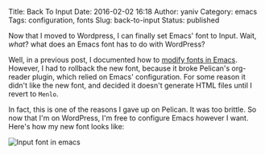 Title: Back To Input
Date: 2016-02-02 16:18
Author: yaniv
Category: emacs
Tags: configuration, fonts
Slug: back-to-input
Status: published

Now that I moved to Wordpress, I can finally set Emacs' font to
Input. Wait, *what*? what does an Emacs font has to do with WordPress?

<!--more-->

Well, in a previous post, I documented how to [modify fonts in
Emacs](http://prodissues.com/2015/11/changing-the-default-font-in-emacs.html).
However, I had to rollback the new font, because it broke Pelican's
org-reader plugin, which relied on Emacs' configuration. For some reason
it didn't like the new font, and decided it doesn't generate HTML files
until I revert to `Menlo`.

In fact, this is one of the reasons I gave up on Pelican. It was too
brittle. So now that I'm on WordPress, I'm free to configure Emacs
however I want. Here's how my new font looks like:

![Input font in emacs](http://media.prodissues.com.s3.amazonaws.com/images/2016/02/emacs-input-font.png)
